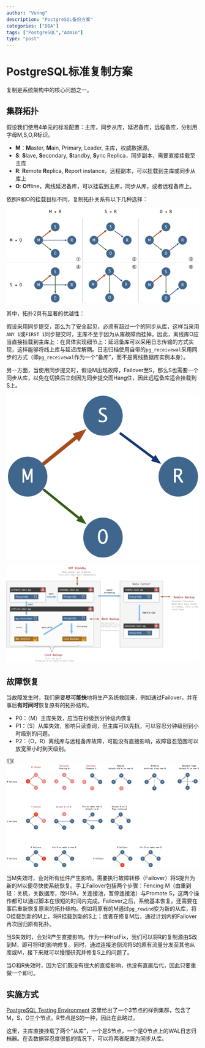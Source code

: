 ```yaml
---
author: "Vonng"
description: "PostgreSQL备份方案"
categories: ["DBA"]
tags: ["PostgreSQL","Admin"]
type: "post"
---
```




# PostgreSQL标准复制方案

复制是系统架构中的核心问题之一。



## 集群拓扑

假设我们使用4单元的标准配置：主库，同步从库，延迟备库，远程备库，分别用字母M,S,O,R标识。

- **M**：**M**aster, **M**ain, Primary, Leader, 主库，权威数据源。
- **S**: **S**lave, **S**econdary, **S**tandby, **S**ync Replica，同步副本，需要直接挂载至主库
- **R**: **R**emote **R**eplica, **R**eport instance，远程副本，可以挂载到主库或同步从库上
- **O**: **O**ffline，离线延迟备库，可以挂载到主库，同步从库，或者远程备库上。

依照R和O的挂载目标不同，复制拓扑关系有以下几种选择：

![](../img/replication-topo.png)



其中，拓扑2具有显著的优越性：

假设采用同步提交，那么为了安全起见，必须有超过一个的同步从库，这样当采用`ANY 1`或`FIRST 1`同步提交时，主库不至于因为从库故障而挂掉。因此，离线库O应当直接挂载到主库上：在具体实现细节上：延迟备库可以采用日志传输的方式实现，这样能够将线上库与延迟库解耦。日志归档使用自带的`pg_receivewal`采用同步的方式（即`pg_receivewal`作为一个“备库”，而不是离线数据库实例本身）。

另一方面，当使用同步提交时，假设M出现故障，Failover至S，那么S也需要一个同步从库，以免在切换后立刻因为同步提交而Hang住，因此远程备库适合挂载到S上。



![](../img/replication-topo-good.png)



![](../img/backup-types.png)



## 故障恢复

当故障发生时，我们需要**尽可能快**地将生产系统救回来，例如通过Failover，并在事后**有时间时**恢复原有的拓扑结构。

* P0：（M）主库失效，应当在秒级到分钟级内恢复
* P1：（S）从库失效，影响只读查询，但主库可以先抗，可以容忍分钟级别到小时级别的问题。
* P2：（O，R）离线库与远程备库故障，可能没有直接影响，故障容忍范围可以放宽至小时到天级别。

![](![](../img/replication-topo-restore.png)

当M失效时，会对所有组件产生影响。需要执行故障转移（Failover）将S提升为新的M以便尽快使系统恢复。手工Failover包括两个步骤：Fencing M（由重到轻：关机，关数据库，改HBA，关连接池，暂停连接池）与Promote S，这两个操作都可以通过脚本在很短的时间内完成。Failover之后，系统基本恢复。还需要在事后重新恢复原来的拓扑结构。例如将原有的M通过`pg_rewind`变为新的从库，将O挂载到新的M上，将R挂载到新的S上；或者在修复M后，通过计划内的Failover再次回归原有拓扑。

当S失效时，会对R产生直接影响。作为一种HotFix，我们可以将R的复制源由S改到M，即可将R的影响修复。同时，通过连接池倒流将S的原有流量分发至其他从库或M，接下来就可以慢慢研究并修复S上的问题了。

当O和R失效时，因为它们既没有很大的直接影响，也没有直属后代，因此只要重做一个即可。



## 实施方式

[PostgreSQL Testing Environment](https://github.com/Vonng/pg/blob/master/test/README.md) 这里给出了一个3节点的样例集群，包含了M，S，O三个节点。R节点是S的一种，因此在此略过。

这里，主库直接挂载了两个“从库”，一个是S节点，一个是O节点上的WAL日志归档器。在丢数据容忍度很低的情况下，可以将两者配置为同步从库。